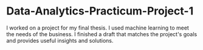 # Data-Analytics-Practicum-Project-1

I worked on a project for my final thesis. 
I used machine learning to meet the needs of the business.
I finished a draft that matches the project's goals and provides useful insights and solutions.
